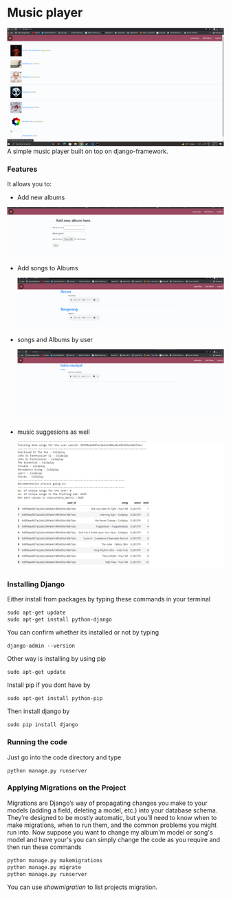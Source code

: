 # Music player
![](music_player_images/main_page.png)
A simple music player built on top on django-framework.

### Features
It allows you to:
 - Add new albums 

  ![album](music_player_images/add_album.png)

 - Add songs to Albums

   ![](music_player_images/artist_name.png)

 - songs and Albums by user

   ![](music_player_images/user_added.png)

 - music suggesions as well

   ![](music_player_images/prediction.png)


### Installing Django 

Either install from packages by typing these commands in your terminal
```
sudo apt-get update
sudo apt-get install python-django
```
You can confirm whether its installed or not by typing 
```
django-admin --version
```

Other way is installing by using pip 
```
sudo apt-get update
```
Install pip if you dont have by 
```
sudo apt-get install python-pip
```
Then install django by 
```
sudo pip install django
```

### Running the code 
Just go into the code directory and type 
```
python manage.py runserver
```

 
### Applying Migrations on the Project 
Migrations are Django’s way of propagating changes you make to your models (adding a field, deleting a model, etc.) into your database schema. They’re designed to be mostly automatic, but you’ll need to know when to make migrations, when to run them, and the common problems you might run into.
Now suppose you want to change my album'm model or song's model and have your's you can simply change the code as you require and then run these commands
```
python manage.py makemigrations
python manage.py migrate 
python manage.py runserver
```
You can use *showmigration*  to list projects migration.


   
